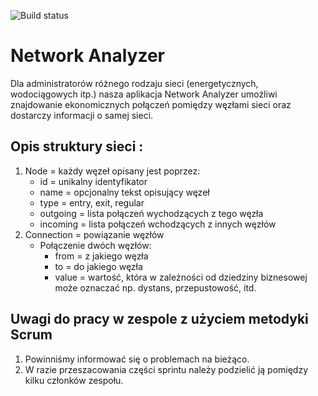 ![Build status](https://travis-ci.org/vonshick/Network-Analyzer.svg?branch=master)

# Network Analyzer

Dla administratorów różnego rodzaju sieci (energetycznych, wodociągowych itp.) nasza aplikacja Network Analyzer umożliwi znajdowanie ekonomicznych połączeń pomiędzy węzłami sieci oraz dostarczy informacji o samej sieci.

## Opis struktury sieci :
1. Node = każdy węzeł opisany jest poprzez:
   - id = unikalny identyfikator
   - name = opcjonalny tekst opisujący węzeł
   - type = entry, exit, regular
   - outgoing = lista połączeń wychodzących z tego węzła
   - incoming = lista połączeń wchodzących z innych węzłów
2. Connection = powiązanie węzłów
   - Połączenie dwóch węzłów:
     - from = z jakiego węzła
     - to = do jakiego węzła
     - value = wartość, która w zależności od dziedziny biznesowej może oznaczać np. dystans, przepustowość, itd.

## Uwagi do pracy w zespole z użyciem metodyki Scrum
1. Powinniśmy informować się o problemach na bieżąco.
2. W razie przeszacowania części sprintu należy podzielić ją pomiędzy kilku członków zespołu.


